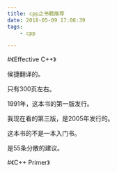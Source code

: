 ```yaml
---
title: cpp之书籍推荐
date: 2018-05-09 17:08:39
tags:
	- cpp

---
```




#《Effective C++》

侯捷翻译的。

只有300页左右。

1991年，这本书的第一版发行。

我现在看的第三版，是2005年发行的。

这本书的不是一本入门书。

是55条分散的建议。

#《C++ Primer》

